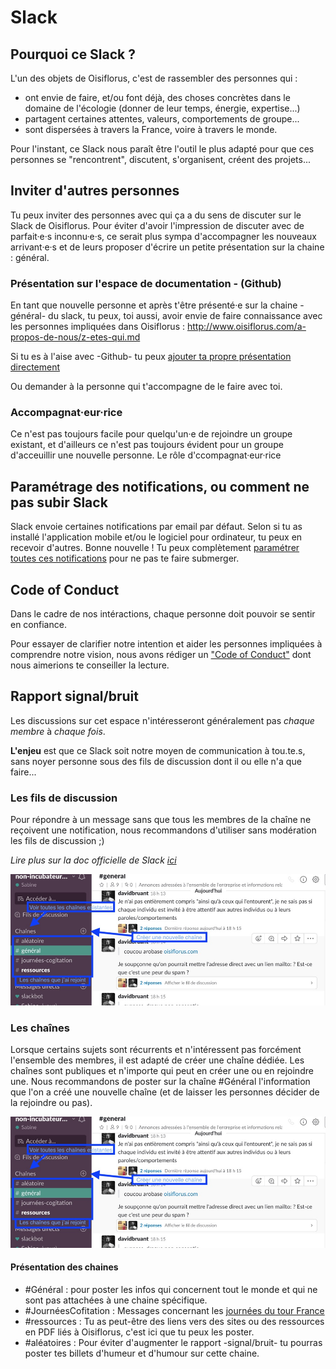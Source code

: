 # Slack

## Pourquoi ce Slack ?
L'un des objets de Oisiflorus, c'est de rassembler des personnes qui :
- ont envie de faire, et/ou font déjà, des choses concrètes dans le domaine de l'écologie (donner de leur temps, énergie, expertise...)
- partagent certaines attentes, valeurs, comportements de groupe...
- sont dispersées à travers la France, voire à travers le monde.

Pour l'instant, ce Slack nous paraît être l'outil le plus adapté pour que ces personnes se "rencontrent", discutent, s'organisent, créent des projets...

## Inviter d'autres personnes
Tu peux inviter des personnes avec qui ça a du sens de discuter sur le Slack de Oisiflorus. Pour éviter d'avoir l'impression de discuter avec de parfait·e·s inconnu·e·s, ce serait plus sympa d'accompagner les nouveaux arrivant·e·s et de leurs proposer d'écrire un petite présentation sur la chaine : général.

### Présentation sur l'espace de documentation - (Github)
En tant que nouvelle personne et après t'être présenté·e sur la chaine -général- du slack, tu peux, toi aussi, avoir envie de faire connaissance avec les personnes impliquées dans Oisiflorus : 
http://www.oisiflorus.com/a-propos-de-nous/z-etes-qui.md

Si tu es à l'aise avec -Github- tu peux [ajouter ta propre présentation directement](https://github.com/oisiflorus/documentation/edit/master/a-propos-de-nous/z-etes-qui.md)

Ou demander à la personne qui t'accompagne de le faire avec toi.

### Accompagnat·eur·rice

Ce n'est pas toujours facile pour quelqu'un·e de rejoindre un groupe existant, et d'ailleurs ce n'est pas toujours évident pour un groupe d'acceuillir une nouvelle personne. Le rôle d'ccompagnat·eur·rice


## Paramétrage des notifications, ou comment ne pas subir Slack
Slack envoie certaines notifications par email par défaut. Selon si tu as installé l'application mobile et/ou le logiciel pour ordinateur, tu peux en recevoir d'autres.
Bonne nouvelle ! Tu peux complètement [paramétrer toutes ces notifications](https://get.slack.help/hc/fr-fr/articles/201355156-Guide-des-notifications-de-Slack-) pour ne pas te faire submerger.

## Code of Conduct
Dans le cadre de nos intéractions, chaque personne doit pouvoir se sentir en confiance.

Pour essayer de clarifier notre intention et aider les personnes impliquées à comprendre notre vision, nous avons rédiger un ["Code of Conduct"](http://www.oisiflorus.com/a-propos-de-nous/code-of-conduct.html) dont nous aimerions te conseiller la lecture.

## Rapport signal/bruit
Les discussions sur cet espace n'intéresseront généralement pas *chaque membre* à *chaque fois*.

**L'enjeu** est que ce Slack soit notre moyen de communication à tou.te.s, sans noyer personne sous des fils de discussion dont il ou elle n'a que faire...

### Les fils de discussion
Pour répondre à un message sans que tous les membres de la chaîne ne reçoivent une notification, nous recommandons d'utiliser sans modération les fils de discussion ;)

*Lire plus sur la doc officielle de Slack [ici](https://get.slack.help/hc/fr-fr/articles/115000769927-Fils-de-discussion-de-messages-et-de-fichiers)*

![](./slack-chaine.jpg)

### Les chaînes
Lorsque certains sujets sont récurrents et n'intéressent pas forcément l'ensemble des membres, il est adapté de créer une chaîne dédiée. Les chaînes sont publiques et n'importe qui peut en créer une ou en rejoindre une.
Nous recommandons de poster sur la chaîne #Général l'information que l'on a créé une nouvelle chaîne (et de laisser les personnes décider de la rejoindre ou pas).

![](./slack-chaine.jpg)

#### Présentation des chaines

- #Général : pour poster les infos qui concernent tout le monde et qui ne sont pas attachées à une chaine spécifique.
- #JournéesCofitation : Messages concernant les [journées du tour France](http://www.oisiflorus.com/journees-cogitation/journees-de-cogitation.html)
- #ressources : Tu as peut-être des liens vers des sites ou des ressources en PDF liés à Oisiflorus, c'est ici que tu peux les poster.
- #aléatoires : Pour éviter d'augmenter le rapport -signal/bruit- tu pourras poster tes billets d'humeur et d'humour sur cette chaine.
